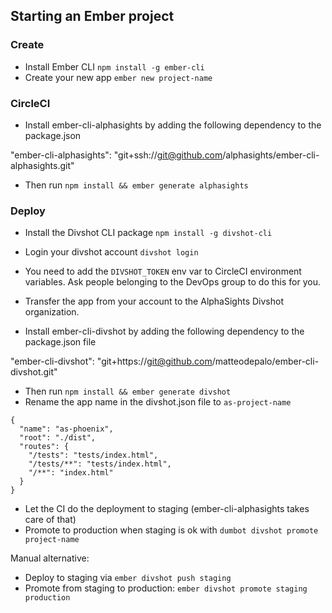 ## Starting an Ember project

### Create

- Install Ember CLI `npm install -g ember-cli`
- Create your new app `ember new project-name`

### CircleCI

- Install ember-cli-alphasights by adding the following dependency to the package.json

"ember-cli-alphasights": "git+ssh://git@github.com/alphasights/ember-cli-alphasights.git"

- Then run `npm install && ember generate alphasights`

### Deploy

- Install the Divshot CLI package `npm install -g divshot-cli`
- Login your divshot account `divshot login`
- You need to add the `DIVSHOT_TOKEN` env var to CircleCI environment variables. Ask people belonging to the DevOps group to do this for you.

- Transfer the app from your account to the AlphaSights Divshot organization.
- Install ember-cli-divshot by adding the following dependency to the package.json file

"ember-cli-divshot": "git+https://git@github.com/matteodepalo/ember-cli-divshot.git"

- Then run `npm install && ember generate divshot`
- Rename the app name in the divshot.json file to `as-project-name`

```
{
  "name": "as-phoenix",
  "root": "./dist",
  "routes": {
    "/tests": "tests/index.html",
    "/tests/**": "tests/index.html",
    "/**": "index.html"
  }
}
```

- Let the CI do the deployment to staging (ember-cli-alphasights takes care of that)
- Promote to production when staging is ok with `dumbot divshot promote project-name`

Manual alternative:
- Deploy to staging via `ember divshot push staging`
- Promote from staging to production: `ember divshot promote staging production`
